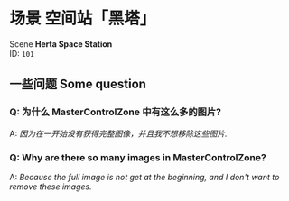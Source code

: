 # 场景 **空间站「黑塔」**

Scene **Herta Space Station**  
ID: `101`

## 一些问题 Some question
### Q: 为什么 MasterControlZone 中有这么多的图片?
A: _因为在一开始没有获得完整图像，并且我不想移除这些图片._

### Q: Why are there so many images in MasterControlZone?
A: _Because the full image is not get at the beginning, and I don't want to remove these images._
